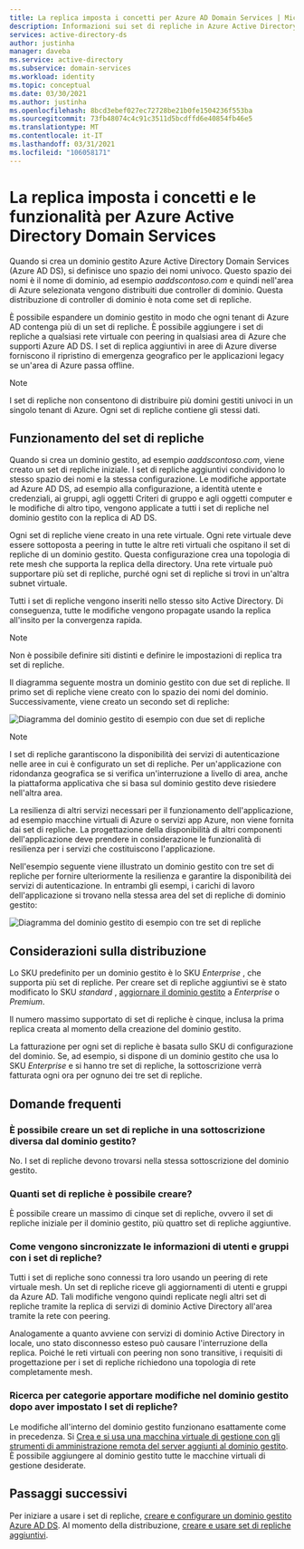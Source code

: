 ```yaml
---
title: La replica imposta i concetti per Azure AD Domain Services | Microsoft Docs
description: Informazioni sui set di repliche in Azure Active Directory Domain Services e sul modo in cui forniscono la ridondanza per le applicazioni che richiedono servizi di identità.
services: active-directory-ds
author: justinha
manager: daveba
ms.service: active-directory
ms.subservice: domain-services
ms.workload: identity
ms.topic: conceptual
ms.date: 03/30/2021
ms.author: justinha
ms.openlocfilehash: 8bcd3ebef027ec72728be21b0fe1504236f553ba
ms.sourcegitcommit: 73fb48074c4c91c3511d5bcdffd6e40854fb46e5
ms.translationtype: MT
ms.contentlocale: it-IT
ms.lasthandoff: 03/31/2021
ms.locfileid: "106058171"
---
```

# <a name="replica-sets-concepts-and-features-for-azure-active-directory-domain-services"></a>La replica imposta i concetti e le funzionalità per Azure Active Directory Domain Services

Quando si crea un dominio gestito Azure Active Directory Domain Services (Azure AD DS), si definisce uno spazio dei nomi univoco. Questo spazio dei nomi è il nome di dominio, ad esempio *aaddscontoso.com* e quindi nell'area di Azure selezionata vengono distribuiti due controller di dominio. Questa distribuzione di controller di dominio è nota come set di repliche.

È possibile espandere un dominio gestito in modo che ogni tenant di Azure AD contenga più di un set di repliche. È possibile aggiungere i set di repliche a qualsiasi rete virtuale con peering in qualsiasi area di Azure che supporti Azure AD DS. I set di replica aggiuntivi in aree di Azure diverse forniscono il ripristino di emergenza geografico per le applicazioni legacy se un'area di Azure passa offline.

> [!NOTE]
> I set di repliche non consentono di distribuire più domini gestiti univoci in un singolo tenant di Azure. Ogni set di repliche contiene gli stessi dati.

## <a name="how-replica-sets-work"></a>Funzionamento del set di repliche

Quando si crea un dominio gestito, ad esempio *aaddscontoso.com*, viene creato un set di repliche iniziale. I set di repliche aggiuntivi condividono lo stesso spazio dei nomi e la stessa configurazione. Le modifiche apportate ad Azure AD DS, ad esempio alla configurazione, a identità utente e credenziali, ai gruppi, agli oggetti Criteri di gruppo e agli oggetti computer e le modifiche di altro tipo, vengono applicate a tutti i set di repliche nel dominio gestito con la replica di AD DS.

Ogni set di repliche viene creato in una rete virtuale. Ogni rete virtuale deve essere sottoposta a peering in tutte le altre reti virtuali che ospitano il set di repliche di un dominio gestito. Questa configurazione crea una topologia di rete mesh che supporta la replica della directory. Una rete virtuale può supportare più set di repliche, purché ogni set di repliche si trovi in un'altra subnet virtuale.

Tutti i set di repliche vengono inseriti nello stesso sito Active Directory. Di conseguenza, tutte le modifiche vengono propagate usando la replica all'insito per la convergenza rapida.

> [!NOTE]
> Non è possibile definire siti distinti e definire le impostazioni di replica tra set di repliche.

Il diagramma seguente mostra un dominio gestito con due set di repliche. Il primo set di repliche viene creato con lo spazio dei nomi del dominio. Successivamente, viene creato un secondo set di repliche:

![Diagramma del dominio gestito di esempio con due set di repliche](./media/concepts-replica-sets/two-replica-set-example.png)

> [!NOTE]
> I set di repliche garantiscono la disponibilità dei servizi di autenticazione nelle aree in cui è configurato un set di repliche. Per un'applicazione con ridondanza geografica se si verifica un'interruzione a livello di area, anche la piattaforma applicativa che si basa sul dominio gestito deve risiedere nell'altra area.
>
> La resilienza di altri servizi necessari per il funzionamento dell'applicazione, ad esempio macchine virtuali di Azure o servizi app Azure, non viene fornita dai set di repliche. La progettazione della disponibilità di altri componenti dell'applicazione deve prendere in considerazione le funzionalità di resilienza per i servizi che costituiscono l'applicazione.

Nell'esempio seguente viene illustrato un dominio gestito con tre set di repliche per fornire ulteriormente la resilienza e garantire la disponibilità dei servizi di autenticazione. In entrambi gli esempi, i carichi di lavoro dell'applicazione si trovano nella stessa area del set di repliche di dominio gestito:

![Diagramma del dominio gestito di esempio con tre set di repliche](./media/concepts-replica-sets/three-replica-set-example.png)

## <a name="deployment-considerations"></a>Considerazioni sulla distribuzione

Lo SKU predefinito per un dominio gestito è lo SKU *Enterprise* , che supporta più set di repliche. Per creare set di repliche aggiuntivi se è stato modificato lo SKU *standard* , [aggiornare il dominio gestito](change-sku.md) a *Enterprise* o *Premium*.

Il numero massimo supportato di set di repliche è cinque, inclusa la prima replica creata al momento della creazione del dominio gestito.

La fatturazione per ogni set di repliche è basata sullo SKU di configurazione del dominio. Se, ad esempio, si dispone di un dominio gestito che usa lo SKU *Enterprise* e si hanno tre set di repliche, la sottoscrizione verrà fatturata ogni ora per ognuno dei tre set di repliche.

## <a name="frequently-asked-questions"></a>Domande frequenti

### <a name="can-i-create-a-replica-set-in-subscription-different-from-my-managed-domain"></a>È possibile creare un set di repliche in una sottoscrizione diversa dal dominio gestito?

No. I set di repliche devono trovarsi nella stessa sottoscrizione del dominio gestito.

### <a name="how-many-replica-sets-can-i-create"></a>Quanti set di repliche è possibile creare?

È possibile creare un massimo di cinque set di repliche, ovvero il set di repliche iniziale per il dominio gestito, più quattro set di repliche aggiuntive.

### <a name="how-does-user-and-group-information-get-synchronized-to-my-replica-sets"></a>Come vengono sincronizzate le informazioni di utenti e gruppi con i set di repliche?

Tutti i set di repliche sono connessi tra loro usando un peering di rete virtuale mesh. Un set di repliche riceve gli aggiornamenti di utenti e gruppi da Azure AD. Tali modifiche vengono quindi replicate negli altri set di repliche tramite la replica di servizi di dominio Active Directory all'area tramite la rete con peering.

Analogamente a quanto avviene con servizi di dominio Active Directory in locale, uno stato disconnesso esteso può causare l'interruzione della replica. Poiché le reti virtuali con peering non sono transitive, i requisiti di progettazione per i set di repliche richiedono una topologia di rete completamente mesh.

### <a name="how-do-i-make-changes-in-my-managed-domain-after-i-have-replica-sets"></a>Ricerca per categorie apportare modifiche nel dominio gestito dopo aver impostato I set di repliche?

Le modifiche all'interno del dominio gestito funzionano esattamente come in precedenza. Si [Crea e si usa una macchina virtuale di gestione con gli strumenti di amministrazione remota del server aggiunti al dominio gestito](tutorial-create-management-vm.md). È possibile aggiungere al dominio gestito tutte le macchine virtuali di gestione desiderate.

## <a name="next-steps"></a>Passaggi successivi

Per iniziare a usare i set di repliche, [creare e configurare un dominio gestito Azure AD DS][tutorial-create-advanced]. Al momento della distribuzione, [creare e usare set di repliche aggiuntivi][create-replica-set].

<!-- LINKS - INTERNAL -->
[tutorial-create-advanced]: tutorial-create-instance-advanced.md
[create-replica-set]: tutorial-create-replica-set.md
